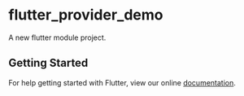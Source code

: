 # flutter_provider_demo

A new flutter module project.

## Getting Started

For help getting started with Flutter, view our online
[documentation](https://flutter.io/).
